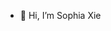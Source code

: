 - 👋 Hi, I’m Sophia Xie
<!---
sophiaadiraxie/sophiaadiraxie is a ✨ special ✨ repository because its `README.md` (this file) appears on your GitHub profile.
You can click the Preview link to take a look at your changes.
--->
